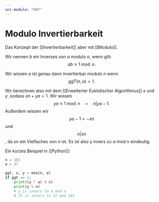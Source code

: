 ```yaml
---
uni-module: "KRY"
---
```


# Modulo Invertierbarkeit

Das Konzept der [[Invertierbarkeit]] aber mit [[Modulo]].

Wir nennen $b$ ein Inverses von $a$ modulo $n$, wenn gilt:
$$ab\equiv 1\bmod n.$$

Wir wissen $a$ ist genau dann invertierbar modulo $n$ wenn
$$ggT(n, a)=1.$$

Wir berechnen also mit dem [[Erweiterter Euklidischer Algorithmus]] $x$ und $y$, sodass $xn+ya=1$.
Wir wissen $$ya\equiv1\bmod n \quad = \quad n|ya-1.$$
Außerdem wissen wir
$$ya-1=-xn$$
und
$$n|xn$$
, da $xn$ ein Vielfaches von $n$ ist.
Es ist also $y$ invers zu $a$ mod $n$ eindeutig.

Ein kurzes Beispiel in [[Python]]:

```python
n = 101
a = 37

ggt, x, y = eea(n, a)
if ggt == 1:
    print((y * a) % n)
    print(y % n)
    # y is invers to a mod n
    # 71 is invers to 37 mod 101
```
